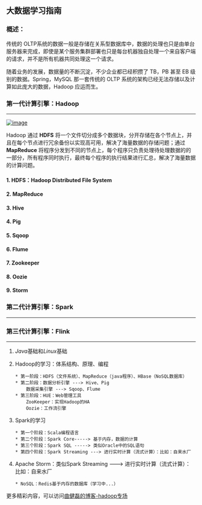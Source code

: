 ## 大数据学习指南

### 概述：
传统的 OLTP系统的数据一般是存储在关系型数据库中，数据的处理也只是由单台服务器来完成，即使是某个服务集群部署也只是每台机器独自处理一个来自客户端的请求，并不是所有机器共同处理这一个请求。

随着业务的发展，数据量的不断沉淀，不少企业都已经积攒了 TB，PB 甚至 EB 级别的数据。Spring，MySQL 那一套传统的 OLTP 系统的架构已经无法存储以及计算如此庞大的数据，Hadoop 应运而生。

### 第一代计算引擎：Hadoop
------
[![image](https://github.com/MrQuJL/hadoop-guide/blob/master/02-搭建Hadoop的环境/imgs/hadoop-logo.jpg)](https://github.com/MrQuJL/hadoop-guide/tree/master/02-搭建Hadoop的环境)

Hadoop 通过 **HDFS** 将一个文件切分成多个数据块，分开存储在各个节点上，并且在每个节点进行冗余备份以实现高可用，解决了海量数据的存储问题；通过 **MapReduce** 将程序分发到不同的节点上，每个程序只负责处理待处理数据的的一部分，所有程序同时执行，最终每个程序的执行结果进行汇总，解决了海量数据的计算问题。

#### 1. HDFS：Hadoop Distributed File System


#### 2. MapReduce


#### 3. Hive


#### 4. Pig


#### 5. Sqoop


#### 6. Flume


#### 7. Zookeeper

#### 8. Oozie

#### 9. Storm

### 第二代计算引擎：Spark
------


### 第三代计算引擎：Flink
------



1. *Java*基础和*Linux*基础





2. Hadoop的学习：体系结构、原理、编程
	```	
	* 第一阶段：HDFS（文件系统）、MapReduce（java程序）、HBase（NoSQL数据库）
	* 第二阶段：数据分析引擎 ---> Hive、Pig
		数据采集引擎 ---> Sqoop、Flume
	* 第三阶段：HUE：Web管理工具
		ZooKeeper：实现Hadoop的HA
		Oozie：工作流引擎
	```
3. Spark的学习
	```
	* 第一个阶段：Scala编程语言
	* 第二个阶段：Spark Core-----> 基于内存，数据的计算
	* 第三个阶段：Spark SQL -----> 类似Oracle中的SQL语句
	* 第四个阶段：Spark Streaming ---> 进行实时计算（流式计算）：比如：自来水厂
	```
4. Apache Storm：类似Spark Streaming ---> 进行实时计算（流式计算）：比如：自来水厂 
	```
	* NoSQL：Redis基于内存的数据库（学习中...）
	```



更多精彩内容，可以访问[曲健磊的博客-hadoop专场][1]

[1]: https://blog.csdn.net/a909301740/column/info/29697 "曲健磊的博客-hadoop专场"





